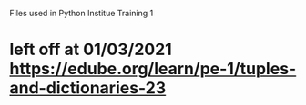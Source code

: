 Files used in Python Institue Training 1

# left off at 01/03/2021 https://edube.org/learn/pe-1/tuples-and-dictionaries-23